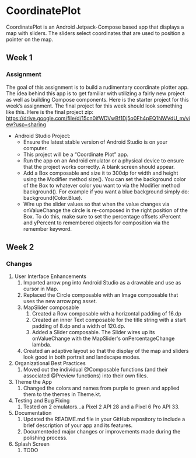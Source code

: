 # CoordinatePlot

CoordinatePlot is an Android Jetpack-Compose based app that displays a map with sliders.
The sliders select coordinates that are used to position a pointer on the map.

## Week 1

### Assignment

The goal of this assignment is to build a rudimentary coordinate plotter app.  The idea behind this app is to get familiar with utilizing a fairly new project as well as building Compose components. Here is the starter project for this week’s assignment.
The final project for this week should look something like this.
Here is the final project zip: https://drive.google.com/file/d/15cn0ifWDVwBf1Dj5o0Fh4pEQ1NWVdU_m/view?usp=sharing

- Android Studio Project:
    - Ensure the latest stable version of Android Studio is on your computer.
    - This project will be a “Coordinate Plot” app.
    - Run the app on an Android emulator or a physical device to ensure that the project works correctly. A blank screen should appear.
    - Add a Box composable and size it to 300dp for width and height using the Modifier method size(). You can set the background color of the Box to whatever color you want to via the Modifier method background().  For example if you want a blue background simply do: background(Color.Blue).
    - Wire up the slider values so that when the value changes via onValueChange the circle is re-composed in the right position of the Box. To do this, make sure to set the percentage offsets xPercent and yPercent to remembered objects for composition via the remember keyword.

## Week 2

### Changes

1. User Interface Enhancements
   1. Imported arrow.png into Android Studio as a drawable and use as cursor in Map.
   2. Replaced the Circle composable with an Image composable that uses the new arrow.png asset.
   3. MapSlider composable 
      1. Created a Row composable with a horizontal padding of 16.dp
      2. Created an inner Text composable for the title string with a start padding of 8.dp and a width of 120.dp.
      3. Added a Slider composable. The Slider wires up its onValueChange with the MapSlider's onPercentageChange lambda.
   4. Created an adaptive layout so that the display of the map and sliders look good in both portrait and landscape modes.
2. Organizational Best Practices
   1. Moved out the individual @Composable functions (and their associated @Preview functions) into their own files.
3. Theme the App
   1. Changed the colors and names from purple to green and applied them to the themes in Theme.kt.
4. Testing and Bug Fixing
   1. Tested on 2 emulators...a Pixel 2 API 28 and a Pixel 6 Pro API 33.
5. Documentation
   1. Updated the README.md file in your GitHub repository to include a brief description of your app and its features.
   2. Documenteded major changes or improvements made during the polishing process.
6. Splash Screen
   1. TODO






